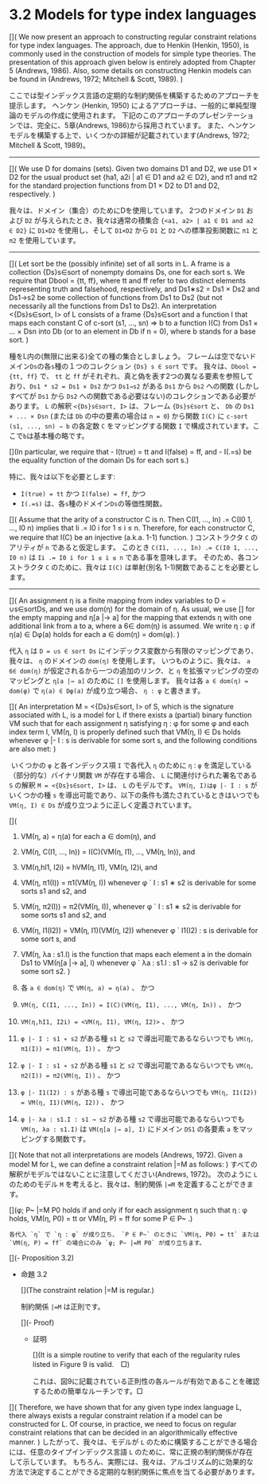 # 3.2 Models for type index languages

[](
We now present an approach to constructing regular constraint relations for type index languages.
The approach, due to Henkin (Henkin, 1950), is commonly used in the construction of models for simple type theories.
The presentation of this approach given below is entirely adopted from Chapter 5 (Andrews, 1986).
Also, some details on constructing Henkin models can be found in (Andrews, 1972; Mitchell & Scott, 1989).
)

ここでは型インデックス言語の定期的な制約関係を構築するためのアプローチを提示します。
ヘンケン (Henkin, 1950) によるアプローチは、一般的に単純型理論のモデルの作成に使用されます。
下記のこのアプローチのプレゼンテーションでは、完全に、5章(Andrews, 1986)から採用されています。
また、ヘンケンモデルを構築する上で、いくつかの詳細が記載されています(Andrews, 1972; Mitchell & Scott, 1989)。

----

[](
We use D for domains (sets).
Given two domains D1 and D2, we use D1 × D2 for the usual product set {ha1, a2i | a1 ∈ D1 and a2 ∈ D2}, and π1 and π2 for the standard projection functions from D1 × D2 to D1 and D2, respectively.
)

我々は、ドメイン（集合）のためにDを使用しています。
2つのドメイン `D1` および `D2` が与えられたとき、我々は通常の積集合 `{<a1, a2> | a1 ∈ D1 and a2 ∈ D2}` に `D1×D2` を使用し、そして `D1×D2` から `D1` と `D2` への標準投影関数に `π1` と `π2` を使用しています。

----

[](
Let sort be the (possibly infinite) set of all sorts in L.
A frame is a collection {Ds}s∈sort of nonempty domains Ds, one for each sort s.
We require that Dbool = {tt, ff}, where tt and ff refer to two distinct elements representing truth and falsehood, respectively, and Ds1∗s2 = Ds1 × Ds2 and Ds1→s2 be some collection of functions from Ds1 to Ds2 (but not necessarily all the functions from Ds1 to Ds2).
An interpretation <{Ds}s∈sort, I> of L consists of a frame {Ds}s∈sort and a function I that maps each constant C of c-sort (s1, ..., sn) ⇒ b to a function I(C) from Ds1 × ... × Dsn into Db (or to an element in Db if n = 0), where b stands for a base sort.
)

種をL内の(無限に出来る)全ての種の集合としましょう。
フレームは空でないドメイン`Ds`の各`s`種の１つのコレクション `{Ds} s ∈ sort` です。
我々は、`Dbool = {tt, ff}` で、 `tt` と `ff` がそれぞれ、真と偽を表す2つの異なる要素を参照しており、`Ds1 * s2 = Ds1 × Ds2` かつ `Ds1→s2` がある `Ds1` から `Ds2` への関数 (しかしすべてが `Ds1` から `Ds2` への関数である必要はない)のコレクションである必要があります。
`L` の解釈 `<{Ds}s∈sort, I>` は、フレーム `{Ds}s∈sort` と、 `Db` の `Ds1 × ... × Dsn` (または `Db` の中の要素の場合は `n = 0`) から関数 `I(C)` に `c-sort (s1, ..., sn) ⇒ b` の各定数 `C` をマッピングする関数 `I` で構成されています。ここで`b`は基本種の略です。

[](In particular, we require that - I(true) = tt and I(false) = ff, and - I(.=s) be the equality function of the domain Ds for each sort s.)


特に、我々は以下を必要とします:

- `I(true) = tt` かつ `I(false) = ff`, かつ
- `I(.=s)` は、各`s`種のドメイン`Ds`の等価性関数。

[](
Assume that the arity of a constructor C is n.
Then C(I1, ..., In) .= C(I0 1, ..., I0 n) implies that Ii .= I0 i for 1 ≤ i ≤ n.
Therefore, for each constructor C, we require that I(C) be an injective (a.k.a. 1-1) function.
)
コンストラクタ `C` のアリティが `n` であると仮定します。
このとき `C(I1, ..., In) .= C(I0 1, ..., I0 n)` は `Ii .= I0 i for 1 ≤ i ≤ n` である事を意味します。
そのため、各コンストラクタ `C` のために、我々は `I(C)` は単射(別名 1-1)関数であることを必要とします。

----

[](
An assignment η is a finite mapping from index variables to D = ∪s∈sortDs, and we use dom(η) for the domain of η.
As usual, we use [] for the empty mapping and η[a |→ a] for the mapping that extends η with one additional link from a to a, where a 6∈ dom(η) is assumed.
We write η : φ if η(a) ∈ Dφ(a) holds for each a ∈ dom(η) = dom(φ).
)

代入 `η` は `D = ∪s ∈ sort Ds` にインデックス変数から有限のマッピングであり、我々は、 `η` のドメインの `dom(η)` を使用します。
いつものように、我々は、 `a 6∈ dom(η)` が仮定されるから一つの追加のリンク、と `η` を拡張マッピングの空のマッピングと `η[a |→ a]` のために `[]` を使用します。
我々は各 `a ∈ dom(η) = dom(φ)` で `η(a) ∈ Dφ(a)` が成り立つ場合、 `η : φ` と書きます。

[](
An interpretation M = <{Ds}s∈sort, I> of S, which is the signature associated with L, is a model for L if there exists a (partial) binary function VM such that for each assignment η satisfying η : φ for some φ and each index term I, VM(η, I) is properly defined such that VM(η, I) ∈ Ds holds whenever φ |- I : s is derivable for some sort s, and the following conditions are also met:
)

 いくつかの `φ` と各インデックス項 `I` で各代入 `η` のために `η：φ` を満足している（部分的な）バイナリ関数 `VM` が存在する場合、 `L` に関連付けられた署名である `S` の解釈 `M = <{Ds}s∈sort, I>` は、 `L` のモデルです。
`VM(η, I)はφ |- I : s` がいくつかの種 `s` を導出可能であり、以下の条件も満たされているときはいつでも `VM(η, I) ∈ Ds` が成り立つように正しく定義されています。

[](
1. VM(η, a) = η(a) for each a ∈ dom(η), and
2. VM(η, C(I1, ..., In)) = I(C)(VM(η, I1), ..., VM(η, In)), and
3. VM(η,hI1, I2i) = hVM(η, I1), VM(η, I2)i, and
4. VM(η, π1(I)) = π1(VM(η, I)) whenever φ ` I : s1 ∗ s2 is derivable for some sorts s1 and s2, and
5. VM(η, π2(I)) = π2(VM(η, I)), whenever φ ` I : s1 ∗ s2 is derivable for some sorts s1 and s2, and
6. VM(η, I1(I2)) = VM(η, I1)(VM(η, I2)) whenever φ ` I1(I2) : s is derivable for some sort s, and
7. VM(η, λa : s1.I) is the function that maps each element a in the domain Ds1 to VM(η[a |→ a], I) whenever φ ` λa : s1.I : s1 → s2 is derivable for some sort s2.
)

1. 各 `a ∈ dom(η)` で `VM(η, a) = η(a)` 、 かつ
2. `VM(η, C(I1, ..., In)) = I(C)(VM(η, I1), ..., VM(η, In))` 、 かつ
3. `VM(η,hI1, I2i) = <VM(η, I1), VM(η, I2)>` 、 かつ
4. `φ |- I : s1 ∗ s2` がある種 `s1` と `s2` で導出可能であるならいつでも `VM(η, π1(I)) = π1(VM(η, I))` 、 かつ
5. `φ |- I : s1 ∗ s2` がある種 `s1` と `s2` で導出可能であるならいつでも `VM(η, π2(I)) = π2(VM(η, I))` 、 かつ
6. `φ |- I1(I2) : s`  がある種 `s` で導出可能であるならいつでも `VM(η, I1(I2)) = VM(η, I1)(VM(η, I2))` 、 かつ
7. `φ |- λa : s1.I : s1 → s2` がある種 `s2` で導出可能であるならいつでも `VM(η, λa : s1.I)` は `VM(η[a |→ a], I)` にドメイン `DS1` の各要素 `a` をマッピングする関数です。


[](
Note that not all interpretations are models (Andrews, 1972).
Given a model M for L, we can define a constraint relation |=M as follows:
)
すべての解釈がモデルではないことに注意してください(Andrews, 1972)。
次のように `L` のためのモデル `M` を考えると、我々は、制約関係 `|=M` を定義することができます。

[](φ; P~ |=M P0 holds if and only if for each assignment η such that η : φ holds, VM(η, P0) = tt or VM(η, P) = ff for some P ∈ P~ .)

	各代入 `η` で `η : φ` が成り立ち、 `P ∈ P~` のときに `VM(η, P0) = tt` または `VM(η, P) = ff` の場合にのみ `φ; P~ |=M P0` が成り立ちます。

[](- Proposition 3.2)
- 命題 3.2

	[](The constraint relation |=M is regular.)

	制約関係 `|=M` は正則です。

	[](- Proof)

	- 証明

		[](It is a simple routine to verify that each of the regularity rules listed in Figure 9 is valid.　□)

		これは、図9に記載されている正則性の各ルールが有効であることを確認するための簡単なルーチンです。□

[](
Therefore, we have shown that for any given type index language L, there always exists a regular constraint relation if a model can be constructed for L.
Of course, in practice, we need to focus on regular constraint relations that can be decided in an algorithmically effective manner.
)
したがって、我々は、モデルが `L` のために構築することができる場合には、任意のタイプインデックス言語 `L` のために、常に正規の制約関係が存在して示しています。
もちろん、実際には、我々は、アルゴリズム的に効果的な方法で決定することができる定期的な制約関係に焦点を当てる必要があります。
